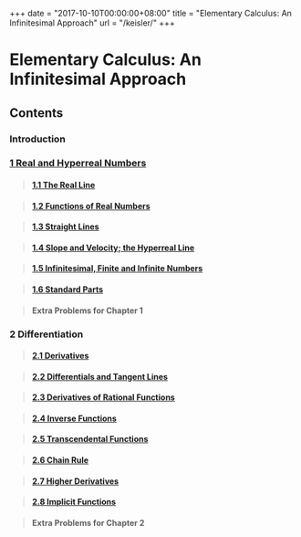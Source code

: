 +++
date = "2017-10-10T00:00:00+08:00"
title = "Elementary Calculus: An Infinitesimal Approach"
url = "/keisler/"
+++

# Elementary Calculus: An Infinitesimal Approach

## Contents

### Introduction

### [1 Real and Hyperreal Numbers](/calculus/keisler/01/)

> #### [1.1 The Real Line](/calculus/keisler/01/01/)

> #### [1.2 Functions of Real Numbers](/calculus/keisler/01/02/)

> #### [1.3 Straight Lines](/calculus/keisler/01/03/)

> #### [1.4 Slope and Velocity; the Hyperreal Line](/calculus/keisler/01/04/)

> #### [1.5 Infinitesimal, Finite and Infinite Numbers](/calculus/keisler/01/05/)

> #### [1.6 Standard Parts](/calculus/keisler/01/06/)

> #### Extra Problems for Chapter 1

### 2 Differentiation

> #### [2.1 Derivatives](/calculus/keisler/02/01/)

> #### [2.2 Differentials and Tangent Lines](/calculus/keisler/02/02/)

> #### [2.3 Derivatives of Rational Functions](/calculus/keisler/02/03/)

> #### [2.4 Inverse Functions](/calculus/keisler/02/04/)

> #### [2.5 Transcendental Functions](/calculus/keisler/02/05/)

> #### [2.6 Chain Rule](/calculus/keisler/02/06/)

> #### [2.7 Higher Derivatives](/calculus/keisler/02/07/)

> #### [2.8 Implicit Functions](/calculus/keisler/02/08/)

> #### Extra Problems for Chapter 2